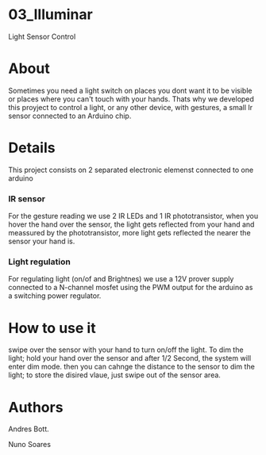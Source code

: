 # 03_Illuminar
Light Sensor Control


# About
Sometimes you need a light switch on places you dont want it to be visible or places where you can't touch with your hands.
Thats why we developed this proyject to control a light, or any other device, with gestures, a small Ir sensor connected to an Arduino chip.

# Details
This project consists on 2 separated electronic elemenst connected to one arduino
### IR sensor
For the gesture reading we use 2 IR LEDs and 1 IR phototransistor, when you hover the hand over the sensor, the light gets reflected from your hand and meassured by the phototransistor, more light gets reflected the nearer the sensor your hand is.

### Light regulation
For regulating light (on/of and Brightnes) we use a 12V prover supply connected to a N-channel mosfet using the PWM output for the arduino as a switching power regulator.


# How to use it
swipe over the sensor with your hand to turn on/off the light.
To dim the light; hold your hand over the sensor and after 1/2 Second, the system will enter dim mode. then you can cahnge the distance to the sensor to dim the light; to store the disired vlaue, just swipe out of the sensor area.

# Authors
Andres Bott.

Nuno Soares
